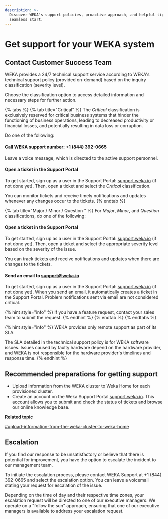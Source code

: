 ```yaml
---
description: >-
  Discover WEKA's support policies, proactive approach, and helpful tips for a
  seamless start.
---
```


# Get support for your WEKA system

## Contact Customer Success Team

WEKA provides a 24/7 technical support service according to WEKA's technical support policy (provided on-demand) based on the inquiry classification (severity level).

Choose the classification option to access detailed information and necessary steps for further action.

{% tabs %}
{% tab title="Critical" %}
The _Critical_ classification is exclusively reserved for critical business systems that hinder the functioning of business operations, leading to decreased productivity or financial losses, and potentially resulting in data loss or corruption.

Do one of the following:

#### **Call WEKA support number: +1 (844) 392-0665**

Leave a voice message, which is directed to the active support personnel.

#### Open a ticket in the Support Portal

To get started, sign up as a user in the Support Portal: [support.weka.io](http://support.weka.io/) (if not done yet). Then, open a ticket and select the _Critical_ classification.

You can monitor tickets and receive timely notifications and updates whenever any changes occur to the tickets.
{% endtab %}

{% tab title="Major / Minor / Question " %}
For _Major_, _Minor_, and _Question_ classifications, do one of the following:

#### Open a ticket in the Support Portal

To get started, sign up as a user in the Support Portal: [support.weka.io](http://support.weka.io/) (if not done yet). Then, open a ticket and select the appropriate severity level based on the severity of the issue.

You can track tickets and receive notifications and updates when there are changes to the tickets.

#### Send an email to [support@weka.io](mailto:support@weka.io)

To get started, sign up as a user in the Support Portal: [support.weka.io](http://support.weka.io/) (if not done yet). When you send an email, it automatically creates a ticket in the Support Portal. Problem notifications sent via email are not considered critical.

{% hint style="info" %}
If you have a feature request, contact your sales team to submit the request.&#x20;
{% endhint %}
{% endtab %}
{% endtabs %}

{% hint style="info" %}
WEKA provides only remote support as part of its SLA.&#x20;

The SLA detailed in the technical support policy is for WEKA software issues. Issues caused by faulty hardware depend on the hardware provider, and WEKA is not responsible for the hardware provider's timelines and response time.&#x20;
{% endhint %}

## Recommended preparations for getting support&#x20;

* Upload information from the WEKA cluster to Weka Home for each provisioned cluster.&#x20;
* Create an account on the Weka Support Portal [support.weka.io](http://support.weka.io/). This account allows you to submit and check the status of tickets and browse our online knowledge base.

**Related topic**

[#upload-information-from-the-weka-cluster-to-weka-home](the-wekaio-support-cloud/#upload-information-from-the-weka-cluster-to-weka-home "mention")

## Escalation

If you find our response to be unsatisfactory or believe that there is potential for improvement, you have the option to escalate the incident to our management team.

To initiate the escalation process, please contact WEKA Support at +1 (844) 392-0665 and select the escalation option. You can leave a voicemail stating your request for escalation of the issue.

Depending on the time of day and their respective time zones, your escalation request will be directed to one of our executive managers. We operate on a "follow the sun" approach, ensuring that one of our executive managers is available to address your escalation request.
